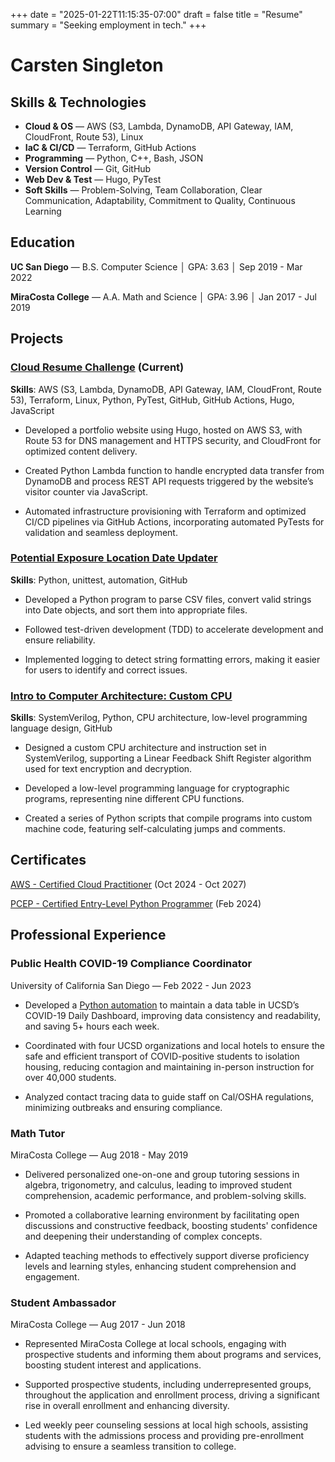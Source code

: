 +++
date = "2025-01-22T11:15:35-07:00"
draft = false
title = "Resume"
summary = "Seeking employment in tech."
+++

# Carsten Singleton

## Skills & Technologies

- **Cloud & OS** — AWS (S3, Lambda, DynamoDB, API Gateway, IAM, CloudFront, Route 53), Linux
- **IaC & CI/CD** — Terraform, GitHub Actions
- **Programming** — Python, C++, Bash, JSON
- **Version Control** — Git, GitHub
- **Web Dev & Test** — Hugo, PyTest
- **Soft Skills** — Problem-Solving, Team Collaboration, Clear Communication, Adaptability, Commitment to Quality, Continuous Learning

## Education

**UC San Diego** — B.S. Computer Science │ GPA: 3.63 │ Sep 2019 - Mar 2022

**MiraCosta College** — A.A. Math and Science │ GPA: 3.96 │ Jan 2017 - Jul 2019

## Projects

### [Cloud Resume Challenge][cloud_resume_challenge] (Current)

**Skills**: AWS (S3, Lambda, DynamoDB, API Gateway, IAM, CloudFront, Route 53), Terraform, Linux, Python, PyTest, GitHub, GitHub Actions, Hugo, JavaScript

- Developed a portfolio website using Hugo, hosted on AWS S3, with Route 53 for
  DNS management and HTTPS security, and CloudFront for optimized content
  delivery.

- Created Python Lambda function to handle encrypted data transfer from
  DynamoDB and process REST API requests triggered by the website’s visitor
  counter via JavaScript.

- Automated infrastructure provisioning with Terraform and optimized CI/CD
  pipelines via GitHub Actions, incorporating automated PyTests for validation
  and seamless deployment.

[cloud_resume_challenge]:
  https://github.com/carstensing/Cloud-Resume-Challenge

### [Potential Exposure Location Date Updater][date_updater]

**Skills**: Python, unittest, automation, GitHub

- Developed a Python program to parse CSV files, convert valid strings into
  Date objects, and sort them into appropriate files.

- Followed test-driven development (TDD) to accelerate development and ensure
  reliability.

- Implemented logging to detect string formatting errors, making it easier for
  users to identify and correct issues.

[date_updater]:
  https://github.com/carstensing/Potential-Exposure-Locations-Date-Updater

### [Intro to Computer Architecture: Custom CPU][custom_cpu]

**Skills**: SystemVerilog, Python, CPU architecture, low-level programming
language design, GitHub

- Designed a custom CPU architecture and instruction set in SystemVerilog,
  supporting a Linear Feedback Shift Register algorithm used for text
  encryption and decryption.

- Developed a low-level programming language for cryptographic programs,
  representing nine different CPU functions.

- Created a series of Python scripts that compile programs into custom machine
  code, featuring self-calculating jumps and comments.

[custom_cpu]:
  https://github.com/carstensing/CSE141L-Custom-CPU

## Certificates

[AWS - Certified Cloud Practitioner][CCP] (Oct 2024 - Oct 2027)

[PCEP - Certified Entry-Level Python Programmer][PCEP] (Feb 2024)

[PCEP]:
    https://verify.openedg.org/?id=UVkD.J9ki.Xwqy

[CCP]:
    https://cp.certmetrics.com/amazon/en/public/verify/credential/601c111fc2264c639377faa68c11e719

## Professional Experience

### Public Health COVID-19 Compliance Coordinator

University of California San Diego — Feb 2022 - Jun 2023

- Developed a [Python automation](#potential-exposure-location-date-updater)
  to maintain a data table in UCSD’s COVID-19 Daily Dashboard, improving data
  consistency and readability, and saving 5+ hours each week.

- Coordinated with four UCSD organizations and local hotels to ensure the safe
  and efficient transport of COVID-positive students to isolation housing,
  reducing contagion and maintaining in-person instruction for over 40,000
  students.

- Analyzed contact tracing data to guide staff on Cal/OSHA regulations,
  minimizing outbreaks and ensuring compliance.

### Math Tutor

MiraCosta College — Aug 2018 - May 2019

- Delivered personalized one-on-one and group tutoring sessions in algebra,
  trigonometry, and calculus, leading to improved student comprehension,
  academic performance, and problem-solving skills.

- Promoted a collaborative learning environment by facilitating open
  discussions and constructive feedback, boosting students' confidence and
  deepening their understanding of complex concepts.

- Adapted teaching methods to effectively support diverse proficiency levels
  and learning styles, enhancing student comprehension and engagement.

### Student Ambassador

MiraCosta College — Aug 2017 - Jun 2018

- Represented MiraCosta College at local schools, engaging with prospective
  students and informing them about programs and services, boosting student
  interest and applications.

- Supported prospective students, including underrepresented groups, throughout
  the application and enrollment process, driving a significant rise in overall
  enrollment and enhancing diversity.

- Led weekly peer counseling sessions at local high schools, assisting students
  with the admissions process and providing pre-enrollment advising to ensure a
  seamless transition to college.

